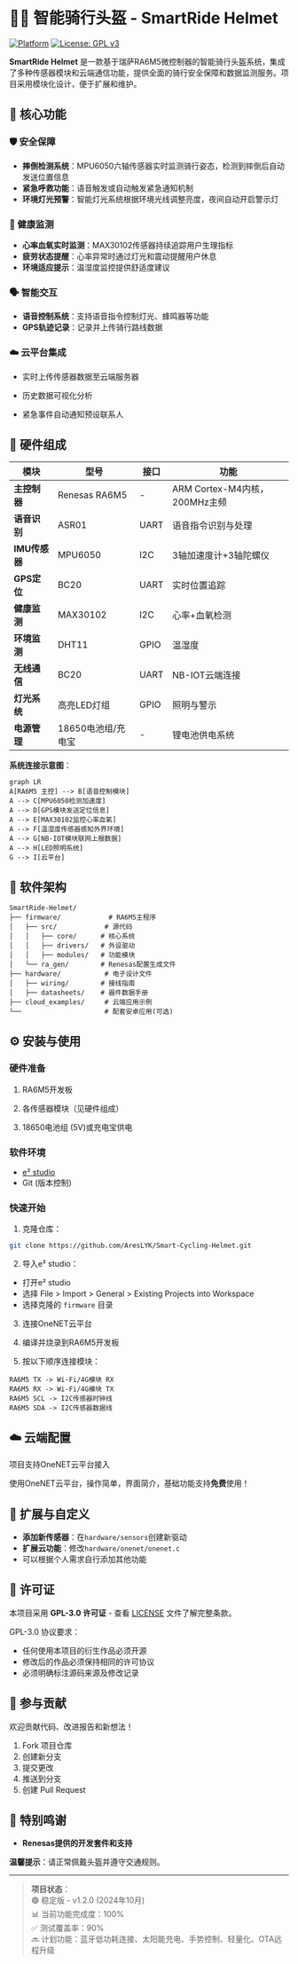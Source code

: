 


# 🚴‍♂️ 智能骑行头盔 - SmartRide Helmet

[![Platform](https://img.shields.io/badge/MCU-Renesas_RA6M5-0076C0?logo=renesas&style=flat)](https://www.renesas.com/us/en/products/microcontrollers-microprocessors/ra-cortex-m-mcus)
[![License: GPL v3](https://img.shields.io/badge/License-GPL%20v3-blue.svg)](https://www.gnu.org/licenses/gpl-3.0)

**SmartRide Helmet** 是一款基于瑞萨RA6M5微控制器的智能骑行头盔系统，集成了多种传感器模块和云端通信功能，提供全面的骑行安全保障和数据监测服务。项目采用模块化设计，便于扩展和维护。

## 🌟 核心功能

### 🛡️ 安全保障

- **摔倒检测系统**：MPU6050六轴传感器实时监测骑行姿态，检测到摔倒后自动发送位置信息
- **紧急呼救功能**：语音触发或自动触发紧急通知机制
- **环境灯光预警**：智能灯光系统根据环境光线调整亮度，夜间自动开启警示灯

### 💓 健康监测

- **心率血氧实时监测**：MAX30102传感器持续追踪用户生理指标
- **疲劳状态提醒**：心率异常时通过灯光和震动提醒用户休息
- **环境适应提示**：温湿度监控提供舒适度建议

### 🗣️ 智能交互

- **语音控制系统**：支持语音指令控制灯光、蜂鸣器等功能
- **GPS轨迹记录**：记录并上传骑行路线数据

### ☁️ 云平台集成

- 实时上传传感器数据至云端服务器

- 历史数据可视化分析

- 紧急事件自动通知预设联系人

  

## 🔧 硬件组成

| 模块          | 型号               | 接口 | 功能                          |
| ------------- | ------------------ | ---- | ----------------------------- |
| **主控制器**  | Renesas RA6M5      | -    | ARM Cortex-M4内核，200MHz主频 |
| **语音识别**  | ASR01              | UART | 语音指令识别与处理            |
| **IMU传感器** | MPU6050            | I2C  | 3轴加速度计+3轴陀螺仪         |
| **GPS定位**   | BC20               | UART | 实时位置追踪                  |
| **健康监测**  | MAX30102           | I2C  | 心率+血氧检测                 |
| **环境监测**  | DHT11              | GPIO | 温湿度                        |
| **无线通信**  | BC20               | UART | NB-IOT云端连接                |
| **灯光系统**  | 高亮LED灯组        | GPIO | 照明与警示                    |
| **电源管理**  | 18650电池组/充电宝 | -    | 锂电池供电系统                |

**系统连接示意图**：

```mermaid
graph LR
A[RA6M5 主控] --> B[语音控制模块]
A --> C[MPU6050检测加速度]
A --> D[GPS模块发送定位信息]
A --> E[MAX30102监控心率血氧]
A --> F[温湿度传感器感知外界环境]
A --> G[NB-IOT模块联网上报数据]
A --> H[LED照明系统]
G --> I[云平台]
```

## 📂 软件架构

```
SmartRide-Helmet/
├── firmware/            # RA6M5主程序
│   ├── src/            # 源代码
│   │   ├── core/      # 核心系统
│   │   ├── drivers/   # 外设驱动
│   │   ├── modules/   # 功能模块 
│   └── ra_gen/        # Renesas配置生成文件
├── hardware/           # 电子设计文件
│   ├── wiring/        # 接线指南
│   ├── datasheets/    # 器件数据手册
├── cloud_examples/     # 云端应用示例
└── 			        # 配套安卓应用(可选)
```

## ⚙️ 安装与使用

### 硬件准备

1. RA6M5开发板

2. 各传感器模块（见硬件组成）

3. 18650电池组 (5V)或充电宝供电

   

### 软件环境

- [e² studio](https://www.renesas.com/us/en/software-tool/e-studio) 
- Git (版本控制)

### 快速开始

1. 克隆仓库：

```bash
git clone https://github.com/AresLYK/Smart-Cycling-Helmet.git
```

2. 导入e² studio：

- 打开e² studio
- 选择 File > Import > General > Existing Projects into Workspace
- 选择克隆的 `firmware` 目录

3. 连接OneNET云平台

4. 编译并烧录到RA6M5开发板

5. 按以下顺序连接模块：

```
RA6M5 TX -> Wi-Fi/4G模块 RX
RA6M5 RX -> Wi-Fi/4G模块 TX
RA6M5 SCL -> I2C传感器时钟线
RA6M5 SDA -> I2C传感器数据线
```

## ☁️ 云端配置

项目支持OneNET云平台接入

​	使用OneNET云平台，操作简单，界面简介，基础功能支持**免费**使用！

## 🌱 扩展与自定义

- **添加新传感器**：在`hardware/sensors`创建新驱动
- **扩展云功能**：修改`hardware/onenet/onenet.c`
- 可以根据个人需求自行添加其他功能



## 📄 许可证

本项目采用 **GPL-3.0 许可证** - 查看 [LICENSE](LICENSE) 文件了解完整条款。

GPL-3.0 协议要求：

- 任何使用本项目的衍生作品必须开源
- 修改后的作品必须保持相同的许可协议
- 必须明确标注源码来源及修改记录

## 🤝 参与贡献

欢迎贡献代码、改进报告和新想法！

1. Fork 项目仓库
2. 创建新分支 
3. 提交更改 
4. 推送到分支
5. 创建 Pull Request

## 🌟 特别鸣谢

- **Renesas提供的开发套件和支持**

**温馨提示**：请正常佩戴头盔并遵守交通规则。

---

> **项目状态**：  
> 🟢 稳定版 - v1.2.0 (2024年10月)  
> 📊 当前功能完成度：100%  
> ✅ 测试覆盖率：90%  
> 🔜 计划功能：蓝牙低功耗连接、太阳能充电、手势控制、轻量化、OTA远程升级

